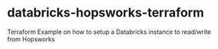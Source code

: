 # databricks-hopsworks-terraform
Terraform Example on how to setup a Databricks instance to read/write from Hopsworks
